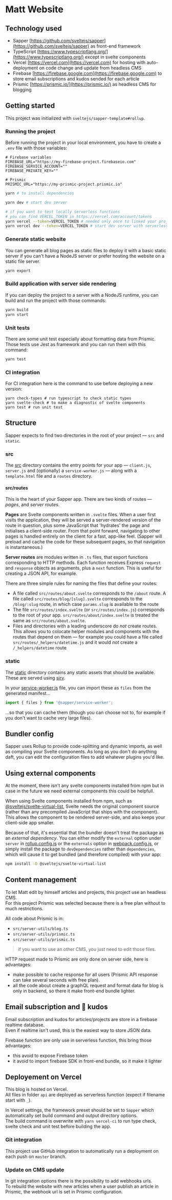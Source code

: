 # Matt Website

## Technology used

- Sapper [https://github.com/sveltejs/sapper](https://github.com/sveltejs/sapper) as front-end framework
- TypeScript [https://www.typescriptlang.org/](https://www.typescriptlang.org/) except in svelte components
- Vercel [https://vercel.com](https://vercel.com) for hosting with auto-deployment on code change and update from headless CMS
- Firebase [https://firebase.google.com](https://firebase.google.com) to store email subscriptions and kudos sended for each article
- Prismic [https://prismic.io/](https://prismic.io/) as headless CMS for blogging


## Getting started

This project was initialized with `sveltejs/sapper-template#rollup`.

### Running the project

Before running the project in your local environment, you have to create a `.env` file with those variables:
```
# Firebase variables
FIREBASE_URL="https://my-firebase-project.firebaseio.com"
FIREBASE_SERVICE_ACCOUNT=""
FIREBASE_PRIVATE_KEY=""

# Prismic
PRISMIC_URL="https://my-prismic-project.prismic.io"
```

```sh
yarn # to install dependencies

yarn dev # start dev server

# if you want to test locally serverless functions
# you can find VERCEL_TOKEN in https://vercel.com/account/tokens
yarn vercel --token=VERCEL_TOKEN # needed only once to linked your project with Vercel project
yarn vercel dev --token=VERCEL_TOKEN # start dev server with serverless functions
```

### Generate static website

You can generate all blog pages as static files to deploy it with a basic static server if you can't have a NodeJS server or prefer hosting the website on a static file server.

```sh
yarn export
```

### Build application with server side rendering

If you can deploy the project to a server with a NodeJS runtime, you can build and run the project with those commands:

```sh
yarn build
yarn start
```

### Unit tests

There are some unit test especially about formatting data from Prismic.  
Those tests use Jest as framework and you can run them with this command:
```sh
yarn test
```

### CI integration

For CI integration here is the command to use before deploying a new version:
```
yarn check-types # run typescript to check static types
yarn svelte-check # to make a diagnostic of svelte components
yarn test # run unit test
```


## Structure

Sapper expects to find two directories in the root of your project —  `src` and `static`.


### src

The [src](src) directory contains the entry points for your app — `client.js`, `server.js` and (optionally) a `service-worker.js` — along with a `template.html` file and a `routes` directory.


#### src/routes

This is the heart of your Sapper app. There are two kinds of routes — *pages*, and *server routes*.

**Pages** are Svelte components written in `.svelte` files. When a user first visits the application, they will be served a server-rendered version of the route in question, plus some JavaScript that 'hydrates' the page and initialises a client-side router. From that point forward, navigating to other pages is handled entirely on the client for a fast, app-like feel. (Sapper will preload and cache the code for these subsequent pages, so that navigation is instantaneous.)

**Server routes** are modules written in `.ts` files, that export functions corresponding to HTTP methods. Each function receives Express `request` and `response` objects as arguments, plus a `next` function. This is useful for creating a JSON API, for example.

There are three simple rules for naming the files that define your routes:

* A file called `src/routes/about.svelte` corresponds to the `/about` route. A file called `src/routes/blog/[slug].svelte` corresponds to the `/blog/:slug` route, in which case `params.slug` is available to the route
* The file `src/routes/index.svelte` (or `src/routes/index.js`) corresponds to the root of your app. `src/routes/about/index.svelte` is treated the same as `src/routes/about.svelte`.
* Files and directories with a leading underscore do *not* create routes. This allows you to colocate helper modules and components with the routes that depend on them — for example you could have a file called `src/routes/_helpers/datetime.js` and it would *not* create a `/_helpers/datetime` route


### static

The [static](static) directory contains any static assets that should be available. These are served using [sirv](https://github.com/lukeed/sirv).

In your [service-worker.js](src/service-worker.js) file, you can import these as `files` from the generated manifest...

```js
import { files } from '@sapper/service-worker';
```

...so that you can cache them (though you can choose not to, for example if you don't want to cache very large files).


## Bundler config

Sapper uses Rollup to provide code-splitting and dynamic imports, as well as compiling your Svelte components. As long as you don't do anything daft, you can edit the configuration files to add whatever plugins you'd like.


## Using external components

At the moment, there isn't any svelte components installed from npm but in case in the future we need external components this could be helpfull.

When using Svelte components installed from npm, such as [@sveltejs/svelte-virtual-list](https://github.com/sveltejs/svelte-virtual-list), Svelte needs the original component source (rather than any precompiled JavaScript that ships with the component). This allows the component to be rendered server-side, and also keeps your client-side app smaller.

Because of that, it's essential that the bundler doesn't treat the package as an *external dependency*. You can either modify the `external` option under `server` in [rollup.config.js](rollup.config.js) or the `externals` option in [webpack.config.js](webpack.config.js), or simply install the package to `devDependencies` rather than `dependencies`, which will cause it to get bundled (and therefore compiled) with your app:

```bash
npm install -D @sveltejs/svelte-virtual-list
```

## Content management

To let Matt edit by himself articles and projects, this project use an headless CMS.  
For this project Prismic was selected because there is a free plan without to much restrictions.  

All code about Prismic is in:
- `src/server-utils/blog.ts`
- `src/server-utils/prismic.ts`
- `src/server-utils/prismic.ts`
> if you want to use an other CMS, you just need to edit those files.

HTTP request made to Prismic are only done on server side, here is advantages:
- make possible to cache response for all users (Prismic API response can take several seconds with free plan).
- all the code about create a graphQL request and format data for blog is only in backend, so there it make front-end bundle lighter.

## Email subscription and 🍕 kudos

Email subscription and kudos for articles/projects are store in a firebase realtime database.  
Even if realtime isn't used, this is the easiest way to store JSON data.  

Firebase function are only use in serverless function, this bring those advantages:
- this avoid to expose Firebase token
- it avoid to import firebase SDK in front-end bundle, so it make it lighter

## Deployement on Vercel

This blog is hosted on Vercel.  
All files in folder `api` are deployed as serverless function (expect if filename start with `_`).  

In Vercel settings, the framework preset should be set to `Sapper` which automatically set build command and output directory options.  
The build command is overwrite with `yarn vercel-ci` to run type check, svelte check and unit test before building the app.

### Git integration

This project use GitHub integration to automatically run a deployment on each push on `master` branch.  

### Update on CMS update

In git integration options there is the possibility to add webhooks urls.  
To rebuild the website with new articles when a user publish an article in Prismic, the webhook url is set in Prismic configuration.


